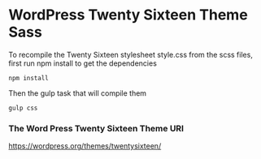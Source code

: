 # WordPress Twenty Sixteen Theme Sass

To recompile the Twenty Sixteen stylesheet style.css from the scss files, first run npm install to get the dependencies
````
npm install
````

Then the gulp task that will compile them
````
gulp css
````

### The Word Press Twenty Sixteen Theme URI
https://wordpress.org/themes/twentysixteen/
